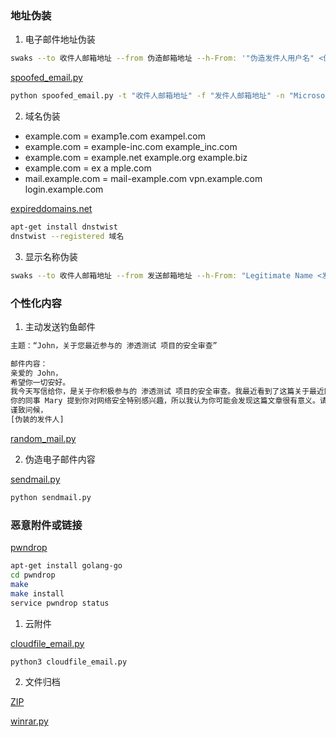 ### 地址伪装

1. 电子邮件地址伪装

```bash
swaks --to 收件人邮箱地址 --from 伪造邮箱地址 --h-From: '"伪造发件人用户名" <伪造邮箱地址>' --header "Subject: 紧急：请查看最新的公司ERP软件驱动" --body "亲爱的员工，\n\n请点击以下链接查看最新的公司ERP软件驱动更新：\n\nhttp://域名或IP地址/policy-update\n\n感谢您的合作。\n\n公司行政部"
```

[spoofed_email.py](https://github.com/GhostWolfLab/APT-Individual-Combat-Guide/tree/main/Zh/%E7%AC%AC%E5%85%AB%E7%AB%A0/%E9%B1%BC%E5%8F%89%E6%94%BB%E5%87%BB/spoofed_email.py)

```bash
python spoofed_email.py -t "收件人邮箱地址" -f "发件人邮箱地址" -n "Microsoft CEO" -s "邮箱服务器地址" -p 25 -u "邮箱服务器用户名" -j "紧急：请查看最新的公司政策更新" -b "亲爱的员工，<br><br>请点击以下链接查看最新的公司政策更新：<br><br>http://域名或IP地址/policy-update<br><br>感谢您的合作。<br><br>公司行政部"
```

2. 域名伪装

+ example.com = examp1e.com exampel.com
+ example.com = example-inc.com example_inc.com
+ example.com = example.net example.org example.biz
+ example.com = ex а mple.com
+ mail.example.com = mail-example.com vpn.example.com login.example.com

[expireddomains.net](http://expireddomains.net)

```bash
apt-get install dnstwist
dnstwist --registered 域名
```

3. 显示名称伪装

```bash
swaks --to 收件人邮箱地址 --from 发送邮箱地址 --h-From: "Legitimate Name <发送邮箱地址>" --header "Subject: Important Document" --body "Please find the attached document."
```

### 个性化内容

1. 主动发送钓鱼邮件

```bash
主题：“John，关于您最近参与的 渗透测试 项目的安全审查”

邮件内容：
亲爱的 John，
希望你一切安好。
我今天写信给你，是关于你积极参与的 渗透测试 项目的安全审查。我最近看到了这篇关于最近网络攻击的文章，可能对你的团队有帮助：[malicious_link]
你的同事 Mary 提到你对网络安全特别感兴趣，所以我认为你可能会发现这篇文章很有意义。请阅读并告诉我你的想法。
谨致问候，
[伪装的发件人]
```

[random_mail.py](https://github.com/GhostWolfLab/APT-Individual-Combat-Guide/tree/main/Zh/%E7%AC%AC%E5%85%AB%E7%AB%A0/%E9%B1%BC%E5%8F%89%E6%94%BB%E5%87%BB/random_mail.py)

2. 伪造电子邮件内容

[sendmail.py](https://github.com/GhostWolfLab/APT-Individual-Combat-Guide/tree/main/Zh/%E7%AC%AC%E5%85%AB%E7%AB%A0/%E9%B1%BC%E5%8F%89%E6%94%BB%E5%87%BB/sendmail.py)

```bash
python sendmail.py
```

### 恶意附件或链接

[pwndrop](https://github.com/kgretzky/pwndrop)

```bash
apt-get install golang-go
cd pwndrop
make
make install
service pwndrop status
```

1. 云附件

[cloudfile_email.py](https://github.com/GhostWolfLab/APT-Individual-Combat-Guide/tree/main/Zh/%E7%AC%AC%E5%85%AB%E7%AB%A0/%E9%B1%BC%E5%8F%89%E6%94%BB%E5%87%BB/cloudfile_email.py)

```bash
python3 cloudfile_email.py
```

2. 文件归档

[ZIP](https://github.com/GhostWolfLab/APT-Individual-Combat-Guide/tree/main/Zh/%E7%AC%AC%E5%85%AB%E7%AB%A0/%E9%B1%BC%E5%8F%89%E6%94%BB%E5%87%BB/ZIP)

[winrar.py](https://github.com/GhostWolfLab/APT-Individual-Combat-Guide/tree/main/Zh/%E7%AC%AC%E5%85%AB%E7%AB%A0/%E9%B1%BC%E5%8F%89%E6%94%BB%E5%87%BB/winrar.py)

